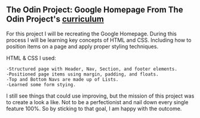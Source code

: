 The Odin Project: Google Homepage
From The Odin Project's [curriculum](http://www.theodinproject.com/web-development-101/html-css)
--------------------------------------------------------------------------------------------------

For this project I will be recreating the Google Homepage. During this process I will be learning
key concepts of HTML and CSS. Including how to position items on a page and apply proper styling 
techniques.

HTML & CSS I used:

	-Structured page with Header, Nav, Section, and footer elements.
	-Positioned page items using margin, padding, and floats.
	-Top and Bottom Navs are made up of Lists.
	-Learned some form stying.

I still see things that could use improving, but the mission of this project was to create a look a like. Not to be a perfectionist and nail down every single feature 100%. So by sticking to that goal, I am happy with the outcome.